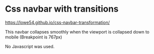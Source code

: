 # Css navbar with transitions

https://lowe54.github.io/css-navbar-transformation/

This navbar collapses smoothly when the viewport is collapsed down to mobile (Breakpoint is 767px)

No Javascript was used.
